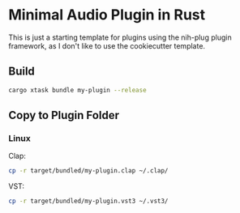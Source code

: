 # Minimal Audio Plugin in Rust

This is just a starting template for plugins using the nih-plug plugin framework, as I don't like to use the cookiecutter template.

## Build

```sh
cargo xtask bundle my-plugin --release
```

## Copy to Plugin Folder

### Linux

Clap:
```sh
cp -r target/bundled/my-plugin.clap ~/.clap/
```

VST:
```sh
cp -r target/bundled/my-plugin.vst3 ~/.vst3/
```
